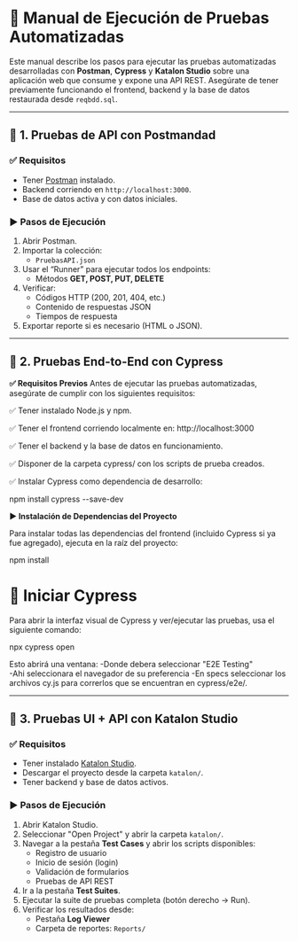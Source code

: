 # 📘 Manual de Ejecución de Pruebas Automatizadas

Este manual describe los pasos para ejecutar las pruebas automatizadas desarrolladas con **Postman**, **Cypress** y **Katalon Studio** sobre una aplicación web que consume y expone una API REST. Asegúrate de tener previamente funcionando el frontend, backend y la base de datos restaurada desde `reqbdd.sql`.

---

## 🔶 1. Pruebas de API con Postmandad

### ✅ Requisitos

- Tener [Postman](https://www.postman.com/downloads/) instalado.
- Backend corriendo en `http://localhost:3000`.
- Base de datos activa y con datos iniciales.

### ▶️ Pasos de Ejecución

1. Abrir Postman.
2. Importar la colección:
   - `PruebasAPI.json`
3. Usar el “Runner” para ejecutar todos los endpoints:
   - Métodos **GET, POST, PUT, DELETE**
4. Verificar:
   - Códigos HTTP (200, 201, 404, etc.)
   - Contenido de respuestas JSON
   - Tiempos de respuesta
5. Exportar reporte si es necesario (HTML o JSON).

---


## 🔷 2. Pruebas End-to-End con Cypress

**✅ Requisitos Previos**
Antes de ejecutar las pruebas automatizadas, asegúrate de cumplir con los siguientes requisitos:

✅ Tener instalado Node.js y npm.

✅ Tener el frontend corriendo localmente en:
http://localhost:3000

✅ Tener el backend y la base de datos en funcionamiento.

✅ Disponer de la carpeta cypress/ con los scripts de prueba creados.

✅ Instalar Cypress como dependencia de desarrollo:

npm install cypress --save-dev

**▶️ Instalación de Dependencias del Proyecto**

Para instalar todas las dependencias del frontend (incluido Cypress si ya fue agregado), ejecuta en la raíz del proyecto:

npm install

# **🚀 Iniciar Cypress**

Para abrir la interfaz visual de Cypress y ver/ejecutar las pruebas, usa el siguiente comando:

npx cypress open

Esto abrirá una ventana:
-Donde debera seleccionar "E2E Testing"  
-Ahi seleccionara el navegador de su preferencia
-En specs seleccionar los archivos cy.js para correrlos que se encuentran en cypress/e2e/.

---

## 🔷 3. Pruebas UI + API con Katalon Studio

### ✅ Requisitos

- Tener instalado [Katalon Studio](https://www.katalon.com/).
- Descargar el proyecto desde la carpeta `katalon/`.
- Tener backend y base de datos activos.

### ▶️ Pasos de Ejecución

1. Abrir Katalon Studio.
2. Seleccionar "Open Project" y abrir la carpeta `katalon/`.
3. Navegar a la pestaña **Test Cases** y abrir los scripts disponibles:
   - Registro de usuario
   - Inicio de sesión (login)
   - Validación de formularios
   - Pruebas de API REST
4. Ir a la pestaña **Test Suites**.
5. Ejecutar la suite de pruebas completa (botón derecho → Run).
6. Verificar los resultados desde:
   - Pestaña **Log Viewer**
   - Carpeta de reportes: `Reports/`
